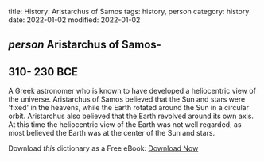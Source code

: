 title: History: Aristarchus of Samos
tags: history, person
category: history
date: 2022-01-02
modified: 2022-01-02

## _person_  Aristarchus of Samos-
  310-
230 BCE
-
A Greek astronomer
who is known to have developed a heliocentric view of the universe.
Aristarchus of Samos believed that the Sun and stars were 'fixed' in
the heavens, while the Earth rotated around the Sun in a circular
orbit.  Aristarchus also believed that the Earth revolved around its
own axis.  At this time the heliocentric view of the Earth was not
well regarded, as most believed the Earth was at the center of the Sun
and stars.


Download *this* dictionary as a Free eBook: [Download Now]({static}static/CairnsHistoryDictionary.pdf)


